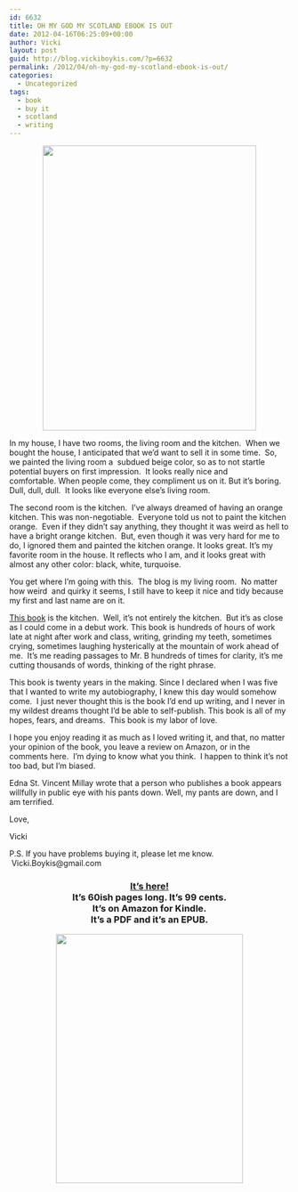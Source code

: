```yaml
---
id: 6632
title: OH MY GOD MY SCOTLAND EBOOK IS OUT
date: 2012-04-16T06:25:09+00:00
author: Vicki
layout: post
guid: http://blog.vickiboykis.com/?p=6632
permalink: /2012/04/oh-my-god-my-scotland-ebook-is-out/
categories:
  - Uncategorized
tags:
  - book
  - buy it
  - scotland
  - writing
---
```

<p style="text-align: center;">
  <a href="http://blog.vickiboykis.com/wp-content/uploads/2012/04/f0f21154644f6090cc29a4d2602a4f08304c3ccd_wmeg.jpg"><img class="aligncenter  wp-image-6698" title="f0f21154644f6090cc29a4d2602a4f08304c3ccd_wmeg" src="http://blog.vickiboykis.com/wp-content/uploads/2012/04/f0f21154644f6090cc29a4d2602a4f08304c3ccd_wmeg.jpg" alt="" width="384" height="512" /></a>
</p>

<p style="text-align: left;">
  <p style="text-align: left;">
    In my house, I have two rooms, the living room and the kitchen.  When we bought the house, I anticipated that we&#8217;d want to sell it in some time.  So, we painted the living room a  subdued beige color, so as to not startle potential buyers on first impression.  It looks really nice and comfortable. When people come, they compliment us on it. But it&#8217;s boring. Dull, dull, dull.  It looks like everyone else&#8217;s living room.
  </p>
  
  <p style="text-align: left;">
    The second room is the kitchen.  I&#8217;ve always dreamed of having an orange kitchen. This was non-negotiable.  Everyone told us not to paint the kitchen orange.  Even if they didn&#8217;t say anything, they thought it was weird as hell to have a bright orange kitchen.  But, even though it was very hard for me to do, I ignored them and painted the kitchen orange. It looks great. It&#8217;s my favorite room in the house. It reflects who I am, and it looks great with almost any other color: black, white, turquoise.
  </p>
  
  <p style="text-align: left;">
    You get where I&#8217;m going with this.  The blog is my living room.  No matter how weird  and quirky it seems, I still have to keep it nice and tidy because my first and last name are on it.
  </p>
  
  <p style="text-align: left;">
    <a href="http://ebook.vickiboykis.com">This book</a> is the kitchen.  Well, it&#8217;s not entirely the kitchen.  But it&#8217;s as close as I could come in a debut work. This book is hundreds of hours of work late at night after work and class, writing, grinding my teeth, sometimes crying, sometimes laughing hysterically at the mountain of work ahead of me.  It&#8217;s me reading passages to Mr. B hundreds of times for clarity, it&#8217;s me cutting thousands of words, thinking of the right phrase.
  </p>
  
  <p style="text-align: left;">
    This book is twenty years in the making. Since I declared when I was five that I wanted to write my autobiography, I knew this day would somehow come.  I just never thought this is the book I&#8217;d end up writing, and I never in my wildest dreams thought I&#8217;d be able to self-publish. This book is all of my hopes, fears, and dreams.  This book is my labor of love.
  </p>
  
  <p style="text-align: left;">
    I hope you enjoy reading it as much as I loved writing it, and that, no matter your opinion of the book, you leave a review on Amazon, or in the comments here.  I&#8217;m dying to know what you think.  I happen to think it&#8217;s not too bad, but I&#8217;m biased.
  </p>
  
  <p style="text-align: left;">
    Edna St. Vincent Millay wrote that a person who publishes a book appears willfully in public eye with his pants down. Well, my pants are down, and I am terrified.
  </p>
  
  <p>
    Love,
  </p>
  
  <p>
    Vicki
  </p>
  
  <p>
    P.S. If you have problems buying it, please let me know.  Vicki.Boykis@gmail.com
  </p>
  
  <h3 style="text-align: center;">
    <a href="http://ebook.vickiboykis.com">It&#8217;s here!<br /> </a>It&#8217;s 60ish pages long. It&#8217;s 99 cents.<br /> It&#8217;s on Amazon for Kindle.<br /> It&#8217;s a PDF and it&#8217;s an EPUB.
  </h3>
  
  <p style="text-align: center;">
    <img class="aligncenter" src="http://ebook.vickiboykis.com/wp-content/themes/booker/uploads/Ebookcover.png" alt="" width="336" height="448" />
  </p>
  
  <p>
    &nbsp;
  </p>
  
  <p>
    &nbsp;
  </p>